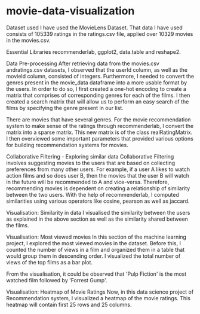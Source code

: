 # movie-data-visualization
Dataset used
I have used the MovieLens Dataset. That data I have used consists of 105339 ratings in the ratings.csv file, applied over 10329 movies in the movies.csv.

Essential Libraries
recommenderlab, ggplot2, data.table and reshape2.

Data Pre-processing
After retrieving data from the movies.csv andratings.csv datasets, I observed that the userId column, as well as the movieId column, consisted of integers. Furthermore, I needed to convert the genres present in the movie_data dataframe into a more usable format by the users. In order to do so, I first created a one-hot encoding to create a matrix that comprises of corresponding genres for each of the films. I then created a search matrix that will allow us to perform an easy search of the films by specifying the genre present in our list.

There are movies that have several genres. For the movie recommendation system to make sense of the ratings through recommenderlab, I convert the matrix into a sparse matrix. This new matrix is of the class realRatingMatrix. I then overviewed some important parameters that provided various options for building recommendation systems for movies.

Collaborative Filtering - Exploring similar data
Collaborative Filtering involves suggesting movies to the users that are based on collecting preferences from many other users. For example, if a user A likes to watch action films and so does user B, then the movies that the user B will watch in the future will be recommended to A and vice-versa. Therefore, recommending movies is dependent on creating a relationship of similarity between the two users. With the help of recommenderlab, I computed similarities using various operators like cosine, pearson as well as jaccard.

Visualisation: Similarity in data
I visualised the similarity between the users as explained in the above section as well as the similarity shared between the films.

Visualisation: Most viewed movies
In this section of the machine learning project, I explored the most viewed movies in the dataset. Before this, I counted the number of views in a film and organized them in a table that would group them in descending order. I visualized the total number of views of the top films as a bar plot.

From the visualisation, it could be observed that 'Pulp Fiction' is the most watched film followed by 'Forrest Gump'.

Visualisation: Heatmap of Movie Ratings
Now, in this data science project of Recommendation system, I visualized a heatmap of the movie ratings. This heatmap will contain first 25 rows and 25 columns.

